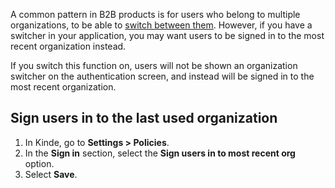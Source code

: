 
A common pattern in B2B products is for users who belong to multiple organizations, to be able to [switch between them](/authenticate/manage-authentication/navigate-between-organizations/). However, if you have a switcher in your application, you may want users to be signed in to the most recent organization instead.

If you switch this function on, users will not be shown an organization switcher on the authentication screen, and instead will be signed in to the most recent organization.

## Sign users in to the last used organization

1. In Kinde, go to **Settings > Policies**.
2. In the **Sign in** section, select the **Sign users in to most recent org** option.
3. Select **Save**.
